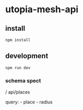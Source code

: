 # utopia-mesh-api


## install


```bash
npm install
```



## development

```bash
npm run dev
```


### schema spect

/ api/places

query:
    - place
    - radius